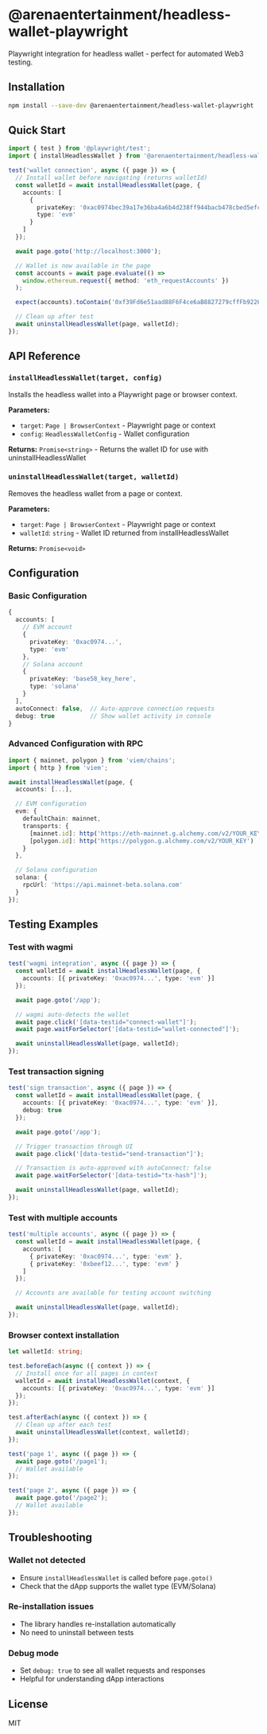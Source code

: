 # @arenaentertainment/headless-wallet-playwright

Playwright integration for headless wallet - perfect for automated Web3 testing.

## Installation

```bash
npm install --save-dev @arenaentertainment/headless-wallet-playwright
```

## Quick Start

```typescript
import { test } from '@playwright/test';
import { installHeadlessWallet } from '@arenaentertainment/headless-wallet-playwright';

test('wallet connection', async ({ page }) => {
  // Install wallet before navigating (returns walletId)
  const walletId = await installHeadlessWallet(page, {
    accounts: [
      {
        privateKey: '0xac0974bec39a17e36ba4a6b4d238ff944bacb478cbed5efcae784d7bf4f2ff80',
        type: 'evm'
      }
    ]
  });

  await page.goto('http://localhost:3000');

  // Wallet is now available in the page
  const accounts = await page.evaluate(() =>
    window.ethereum.request({ method: 'eth_requestAccounts' })
  );

  expect(accounts).toContain('0xf39Fd6e51aad88F6F4ce6aB8827279cffFb92266');

  // Clean up after test
  await uninstallHeadlessWallet(page, walletId);
});
```

## API Reference

### `installHeadlessWallet(target, config)`

Installs the headless wallet into a Playwright page or browser context.

**Parameters:**
- `target`: `Page | BrowserContext` - Playwright page or context
- `config`: `HeadlessWalletConfig` - Wallet configuration

**Returns:** `Promise<string>` - Returns the wallet ID for use with uninstallHeadlessWallet

### `uninstallHeadlessWallet(target, walletId)`

Removes the headless wallet from a page or context.

**Parameters:**
- `target`: `Page | BrowserContext` - Playwright page or context
- `walletId`: `string` - Wallet ID returned from installHeadlessWallet

**Returns:** `Promise<void>`

## Configuration

### Basic Configuration

```typescript
{
  accounts: [
    // EVM account
    {
      privateKey: '0xac0974...',
      type: 'evm'
    },
    // Solana account
    {
      privateKey: 'base58_key_here',
      type: 'solana'
    }
  ],
  autoConnect: false,  // Auto-approve connection requests
  debug: true          // Show wallet activity in console
}
```

### Advanced Configuration with RPC

```typescript
import { mainnet, polygon } from 'viem/chains';
import { http } from 'viem';

await installHeadlessWallet(page, {
  accounts: [...],

  // EVM configuration
  evm: {
    defaultChain: mainnet,
    transports: {
      [mainnet.id]: http('https://eth-mainnet.g.alchemy.com/v2/YOUR_KEY'),
      [polygon.id]: http('https://polygon.g.alchemy.com/v2/YOUR_KEY')
    }
  },

  // Solana configuration
  solana: {
    rpcUrl: 'https://api.mainnet-beta.solana.com'
  }
});
```

## Testing Examples

### Test with wagmi

```typescript
test('wagmi integration', async ({ page }) => {
  const walletId = await installHeadlessWallet(page, {
    accounts: [{ privateKey: '0xac0974...', type: 'evm' }]
  });

  await page.goto('/app');

  // wagmi auto-detects the wallet
  await page.click('[data-testid="connect-wallet"]');
  await page.waitForSelector('[data-testid="wallet-connected"]');

  await uninstallHeadlessWallet(page, walletId);
});
```

### Test transaction signing

```typescript
test('sign transaction', async ({ page }) => {
  const walletId = await installHeadlessWallet(page, {
    accounts: [{ privateKey: '0xac0974...', type: 'evm' }],
    debug: true
  });

  await page.goto('/app');

  // Trigger transaction through UI
  await page.click('[data-testid="send-transaction"]');

  // Transaction is auto-approved with autoConnect: false
  await page.waitForSelector('[data-testid="tx-hash"]');

  await uninstallHeadlessWallet(page, walletId);
});
```

### Test with multiple accounts

```typescript
test('multiple accounts', async ({ page }) => {
  const walletId = await installHeadlessWallet(page, {
    accounts: [
      { privateKey: '0xac0974...', type: 'evm' },
      { privateKey: '0xbeef12...', type: 'evm' }
    ]
  });

  // Accounts are available for testing account switching

  await uninstallHeadlessWallet(page, walletId);
});
```

### Browser context installation

```typescript
let walletId: string;

test.beforeEach(async ({ context }) => {
  // Install once for all pages in context
  walletId = await installHeadlessWallet(context, {
    accounts: [{ privateKey: '0xac0974...', type: 'evm' }]
  });
});

test.afterEach(async ({ context }) => {
  // Clean up after each test
  await uninstallHeadlessWallet(context, walletId);
});

test('page 1', async ({ page }) => {
  await page.goto('/page1');
  // Wallet available
});

test('page 2', async ({ page }) => {
  await page.goto('/page2');
  // Wallet available
});
```

## Troubleshooting

### Wallet not detected
- Ensure `installHeadlessWallet` is called before `page.goto()`
- Check that the dApp supports the wallet type (EVM/Solana)

### Re-installation issues
- The library handles re-installation automatically
- No need to uninstall between tests

### Debug mode
- Set `debug: true` to see all wallet requests and responses
- Helpful for understanding dApp interactions

## License

MIT
